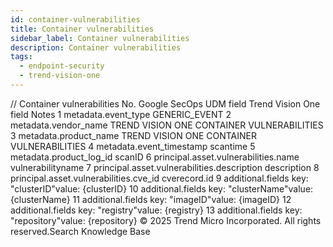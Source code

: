 ```yaml
---
id: container-vulnerabilities
title: Container vulnerabilities
sidebar_label: Container vulnerabilities
description: Container vulnerabilities
tags:
  - endpoint-security
  - trend-vision-one
---
```


/*<![CDATA[*/ $('#title').html($('meta[name=map-description]').attr('content')); /*]]>*/ Container vulnerabilities No. Google SecOps UDM field Trend Vision One field Notes 1 metadata.event_type GENERIC_EVENT 2 metadata.vendor_name TREND VISION ONE CONTAINER VULNERABILITIES 3 metadata.product_name TREND VISION ONE CONTAINER VULNERABILITIES 4 metadata.event_timestamp scantime 5 metadata.product_log_id scanID 6 principal.asset.vulnerabilities.name vulnerabilityname 7 principal.asset.vulnerabilities.description description 8 principal.asset.vulnerabilities.cve_id cverecord.id 9 additional.fields key: "clusterID"value: {clusterID} 10 additional.fields key: "clusterName"value: {clusterName} 11 additional.fields key: "imageID"value: {imageID} 12 additional.fields key: "registry"value: {registry} 13 additional.fields key: "repository"value: {repository} © 2025 Trend Micro Incorporated. All rights reserved.Search Knowledge Base